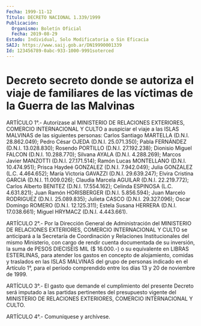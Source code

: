 ```yaml
---
Fecha: 1999-11-12
Título: DECRETO NACIONAL 1.339/1999
Publicación:
  Organismo: Boletín Oficial
  Fecha: 2019-08-29
Estado: Individual, Solo Modificatoria o Sin Eficacia
SAIJ: https://www.saij.gob.ar/DN19990001339
Id: 123456789-0abc-933-1000-9991soterced
---
```

# Decreto secreto donde se autoriza el viaje de familiares de las víctimas de la Guerra de las Malvinas

<a id="1"></a>
ARTÍCULO 1°.- Autorízase al MINISTERIO DE RELACIONES EXTERIORES, COMERCIO INTERNACIONAL Y CULTO a auspiciar el viaje a las ISLAS MALVINAS de las siguientes personas: Carlos Santiago MARTELLA (D.N.I. 28.862.049); Pedro César OJEDA (D.N.I. 25.071.350); Pabla FERNÁNDEZ (D.N.I. 13.028.830); Rosendo PORTILLO (D.N.I. 27.192.238); Dionisio Miguel FALCON (D.N.I. 10.288.770); Silvana AYALA (D.N.I. 4.288.269); Marcos Javier MANZOTTI (D.N.I. 27.171.514); Ramón Lucas MONTELLANO (D.N.I. 10.474.951); Prisca Haydeé GONZALEZ (D.N.I. 7.942.049); Julia GONZALEZ (L.C. 4.464.652); María Victoria GAVAZZI (D.N.I. 29.639.247); Elvira Cristina GARCIA (D.N.I. 11.009.026); Claudia Marcela AGUILAR (D.N.I. 22.219.772); Carlos Alberto BENITEZ (D.N.I. 17.554.162); Celinda ESPINOSA (L.C. 4.631.821); Juan Ramón HORISBERGER (D.N.I. 5.856.594); Juan Marcelo RODRIGUEZ (D.N.I. 25.089.835); Julieta CASCO (D.N.I. 29.327.096); Oscar Domingo ROMERO (D.N.I. 12.125.311); Estela Susana HERRERA (D.N.I. 17.038.661); Miguel HRYMACZ (D.N.I. 4.443.661).

<a id="2"></a>
ARTÍCULO 2°.- Por la Dirección General de Administración del MINISTERIO DE RELACIONES EXTERIORES, COMERCIO INTERNACIONAL Y CULTO se anticipará a la Secretaría de Coordinación y Relaciones Institucionales del mismo Ministerio, con cargo de rendir cuenta documentada de su inversión, la suma de PESOS DIECISEIS MIL ($ 16.000.-) o su equivalente en LIBRAS ESTERLINAS, para atender los gastos en concepto de alojamiento, comidas y traslados en las ISLAS MALVINAS del grupo de personas indicado en el Artículo 1°, para el período comprendido entre los días 13 y 20 de noviembre de 1999.

<a id="3"></a>
ARTÍCULO 3°.- El gasto que demande el cumplimiento del presente Decreto será imputado a las partidas pertinentes del presupuesto vigente del MINISTERIO DE RELACIONES EXTERIORES, COMERCIO INTERNACIONAL Y CULTO.

<a id="4"></a>
ARTÍCULO 4°.- Comuníquese y archívese.